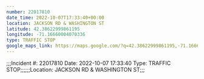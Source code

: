 ```yaml
---
number: 22017810
date_time: 2022-10-07T17:33:40+00:00
location: JACKSON RD & WASHINGTON ST
latitude: 42.38622999861195
longitude: -71.16660004070336
type: TRAFFIC STOP
google_maps_link: https://maps.google.com/?q=42.38622999861195,-71.16660004070336
---
```


;;;Incident #: 22017810  Date: 2022-10-07 17:33:40   Type: TRAFFIC STOP;;;;;;Location: JACKSON RD & WASHINGTON ST;;;
